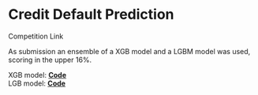 # Credit Default Prediction

Competition Link
[](https://www.kaggle.com/competitions/amex-default-prediction)

As submission an ensemble of a XGB model and a LGBM model was used, scoring in the upper 16%.

XGB model: **[Code](https://github.com/pyagoubi/Credit-Default-Prediction/blob/main/Amex_XGBoost.ipynb)**   
LGB model: **[Code](https://github.com/pyagoubi/Credit-Default-Prediction/blob/main/Amex_LGBM.ipynb)** 
